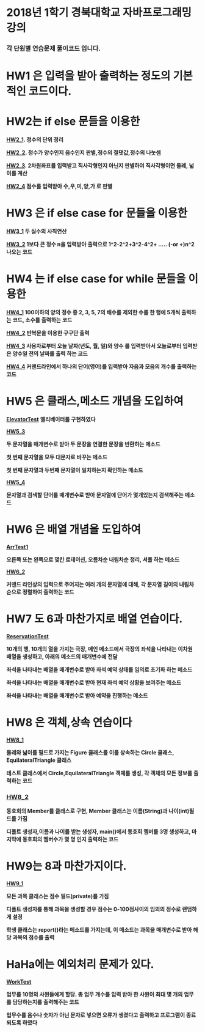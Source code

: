 # 2018년 1학기 경북대학교 자바프로그래밍 강의  
### 각 단원별 연습문제 풀이코드 입니다.

  # HW1 은 입력을 받아 출력하는 정도의 기본적인 코드이다. 
  
  # HW2는 if else 문들을 이용한
  **[HW2_1](https://github.com/Seonggyu-Bae/Java-tutorial/blob/master/HW2/HW2_1.java). 정수의 단위 정리** 
  
  **[HW2_2](https://github.com/Seonggyu-Bae/Java-tutorial/blob/master/HW2/HW2_2.java). 정수가 양수인지 음수인지 판별,정수의 절댓값,정수의 나눗셈** 
  
  **[HW2_3](https://github.com/Seonggyu-Bae/Java-tutorial/blob/master/HW2/HW2_3.java). 2차원좌표를 입력받고 직사각형인지 아닌지 판별하여 직사각형이면 둘레, 넓이를 계산**
   
  **[HW2_4](https://github.com/Seonggyu-Bae/Java-tutorial/blob/master/HW2/HW2_4.java) 점수를 입력받아 수,우,미,양,가 로 판별**  
  
  # HW3 은 if else case for 문들을 이용한  
  **[HW3_1](https://github.com/Seonggyu-Bae/Java-tutorial/blob/master/HW3/HW3_1.java) 두 실수의 사칙연산**
  
  **[HW3_2](https://github.com/Seonggyu-Bae/Java-tutorial/blob/master/HW3/HW3_2.java) 1보다 큰 정수 n을 입력받아 출력으로 1^2-2^2+3^2-4^2+ ..... (-or +)n^2 나오는 코드**       
  
  # HW4 는 if else case for while 문들을 이용한  
  **[HW4_1](https://github.com/Seonggyu-Bae/Java-tutorial/blob/master/HW4/HW4_1.java) 100이하의 양의 정수 중 2, 3, 5, 7의 배수를 제외한 수를 한 행에 5개씩 출력하는 코드, 소수를 출력하는 코드**
  
  **[HW4_2](https://github.com/Seonggyu-Bae/Java-tutorial/blob/master/HW4/HW4_2.java) 반복문을 이용한 구구단 출력**
  
  **[HW4_3](https://github.com/Seonggyu-Bae/Java-tutorial/blob/master/HW4/HW4_3.java) 사용자로부터 오늘 날짜(년도, 월, 일)와 양수 를 입력받아서 오늘로부터 입력받은 양수일 전의 날짜를 출력 하는 코드**
  
  **[HW4_4](https://github.com/Seonggyu-Bae/Java-tutorial/blob/master/HW4/HW4_4.java) 커맨드라인에서 하나의 단어(영어)를 입력받아 자음과 모음의 개수를 출력하는 코드**        
   
  # HW5 은 클래스,메소드 개념을 도입하여  
  **[ElevatorTest](https://github.com/Seonggyu-Bae/Java-tutorial/blob/master/HW5/ElevatorTest.java)**
  **엘리베이터를 구현하였다**
  
  **[HW5_3](https://github.com/Seonggyu-Bae/Java-tutorial/blob/master/HW5/HW5_3.java)**
  
  **두 문자열을 매개변수로 받아 두 문장을 연결한 문장을 반환하는 메소드**  
  
  **첫 번째 문자열을 모두 대문자로 바꾸는 메소드**
  
  **첫 번째 문자열과 두번째 문자열이 일치하는지 확인하는 메소드**      
  
  **[HW5_4](https://github.com/Seonggyu-Bae/Java-tutorial/blob/master/HW5/HW5_4.java)**
  
  **문자열과 검색할 단어를 매개변수로 받아 문자열에 단어가 몇개있는지 검색해주는 메소드** 
      
  # HW6 은 배열 개념을 도입하여  
  **[ArrTest1](https://github.com/Seonggyu-Bae/Java-tutorial/blob/master/HW6/ArrTest1.java)**
  
  **오른쪽 또는 왼쪽으로 몇칸 로테이션, 오름차순 내림차순 정리, 셔플 하는 메소드**
  
  **[HW6_2](https://github.com/Seonggyu-Bae/Java-tutorial/blob/master/HW6/HW6_2.java)**
  
  **커맨드 라인상의 입력으로 주어지는 여러 개의 문자열에 대해, 각 문자열 길이의 내림차순으로 정렬하여 출력하는 코드** 
  
  # HW7 도 6과 마찬가지로 배열 연습이다.  
  **[ReservationTest](https://github.com/Seonggyu-Bae/Java-tutorial/blob/master/HW7/ReservationTest.java)**
  
  **10개의 행, 10개의 열을 가지는 극장, 메인 메소드에서 극장의 좌석을 나타내는 이차원 배열을 생성하고, 아래의 메소드의 매개변수에 전달**
  
  **좌석을 나타내는 배열을 매개변수로 받아 좌석 예약 상태를 임의로 초기화 하는 메소드**
  
  **좌석을 나타내는 배열을 매개변수로 받아 현재 좌석 예약 상황을 보여주는 메소드**
  
  **좌석을 나타내는 배열을 매개변수로 받아 예약을 진행하는 메소드** 
   
  # HW8 은 객체,상속 연습이다 
  **[HW8_1](https://github.com/Seonggyu-Bae/Java-tutorial/blob/master/HW8/HW8_1.java)**
  
  **둘레와 넓이를 필드로 가지는 Figure 클래스를 이를 상속하는 Circle 클래스, EquilateralTriangle 클래스**
  
  **테스트 클래스에서 Circle,EquilateralTriangle 객체를 생성, 각 객체의 모든 정보를 출력하는 코드**
   
   ### [HW8_2](https://github.com/Seonggyu-Bae/Java-tutorial/blob/master/HW8/HW8_2.java)
   
   **동호회의 Member를 클래스로 구현, Member 클래스는 이름(String)과 나이(int)필드를 가짐**
   
   **디폴트 생성자,이름과 나이를 받는 생성자, main()에서 동호회 멤버를 3명 생성하고, 마지막에 동호회의 멤버수가 몇 명 인지 출력하는 코드**
   
  # HW9는 8과 마찬가지이다.  
 **[HW9_1](https://github.com/Seonggyu-Bae/Java-tutorial/blob/master/HW9/HW9_1.java)**
 
 **모든 과목 클래스는 점수 필드(private)를 가짐**
 
 **디폴트 생성자를 통해 과목을 생성할 경우 점수는 0-100점사이의 임의의 정수로 랜덤하게 설정**  
 
 **학생 클래스는 report()라는 메소드를 가지는데, 이 메소드는 과목을 매개변수로 받아 해당 과목의 점수를 출력**   
   
  # HaHa에는 예외처리 문제가 있다.
  **[WorkTest](https://github.com/Seonggyu-Bae/Java-tutorial/blob/master/HaHa/WorkTest.java)**
  
  **업무를 10명의 사원들에게 할당. 총 업무 개수를 입력 받아 한 사원이 최대 몇 개의 업무를 담당하는지를 출력해주는 코드**  
  
  **업무수를 음수나 숫자가 아닌 문자로 넣으면 오류가 생겼다고 출력하고 프로그램이 종료되도록 하였다**
   
